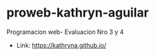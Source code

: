 # proweb-kathryn-aguilar
Programacion web- Evaluacion Nro 3 y 4 
* Link: https://kathryna.github.io/ 

